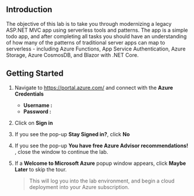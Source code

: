 ## Introduction

The objective of this lab is to take you through modernizing a legacy ASP.NET MVC app using serverless tools and patterns. The app is a simple todo app, and after completing all tasks you should have an understanding of how many of the patterns of traditional server apps can map to serverless - including Azure Functions, App Service Authentication, Azure Storage, Azure CosmosDB, and Blazor with .NET Core.

## Getting Started

1. Navigate to https://portal.azure.com/ and connect with the **Azure Credentials** 
      
      - **Username :<inject key="AzureAdUserEmail" />**
      - **Password : <inject key="AzureAdUserPassword" />**

2. Click on **Sign in**
3. If you see the pop-up  **Stay Signed in?**, click **No**  
4. If you see the pop-up **You have free Azure Advisor recommendations!** , close the window to continue the lab.   
5. If a **Welcome to Microsoft Azure** popup window appears, click **Maybe Later** to skip the tour.  

    >This will log you into the lab environment, and begin a cloud deployment into your Azure subscription.
